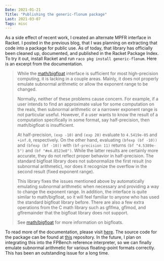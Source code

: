```yaml
---
Date: 2021-01-21
Title: "Publishing the generic-flonum package"
Last: 2021-03-07
Tags: misc
---
```


As a side effect of recent work, I created an alternate MPFR interface in Racket. I posted in the previous blog, that I was planning on extracting that code into a package for public use. As of today, that library has officially been cleaned up, documented, and published in the Racket Package Index. To try it out, install Racket and run `raco pkg install generic-flonum`. Here is an excerpt from the documentation.

>
> While the [math/bigfloat](https://docs.racket-lang.org/math/bigfloat.html) interface is sufficient for most high-precision computing, it is lacking in a couple areas. Mainly, it does not properly emulate subnormal arithmetic or allow the exponent range to be changed.
> 
> Normally, neither of these problems cause concern. For example, if a user intends to find an approximate value for some computation on the reals, then subnormal arithmetic or a narrower exponent range is not particular useful. However, if a user wants to know the result of a computation specifically in some format, say half-precision, then math/bigfloat is insufficient.
> 
> At half-precision, `(exp -10)` and `(exp 20)` evaluate to `4.5419e-05` and `+inf.0`, respectively. On the other hand, evaluating `(bfexp (bf -10))` and `(bfexp (bf -10))` with `(bf-precision 11)` returns `(bf "4.5389e-5")` and `(bf "#e4.8523e8")`. While the latter results are certainly more accurate, they do not reflect proper behavior in half-precision. The standard bigfloat library does not subnormalize the first result (no subnormal arithmetic), nor does it recognize the overflow in the second result (fixed exponent range).
> 
> This library fixes the issues mentioned above by automatically emulating subnormal arithmetic when necessary and providing a way to change the exponent range. In addition, the interface is quite similar to math/bigfloat, so it will feel familiar to anyone who has used the standard bigfloat library before. There are also a few extra operations from the C math library such as gflfma, gflmod, and gflremainder that the bigfloat library does not support.
> 
> See [math/bigfloat](https://docs.racket-lang.org/math/bigfloat.html) for more information on bigfloats.

To read more of the documentation, please visit [here](https://docs.racket-lang.org/generic-flonum/index.html). The source code for the package can be found at [this](https://github.com/bksaiki/generic-flonum) repository. In the future, I plan on integrating this into the FPBench reference interpreter, so we can finally emulate subnormal arithmetic for various floating-point formats correctly. This has been an outstanding issue for a long time.